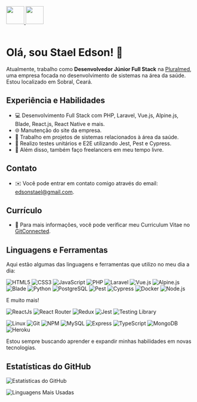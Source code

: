 <a href="https://github.com/staeledson" target="_blank">
  <img src="https://cdn.iconscout.com/icon/free/png-256/github-108-438008.png" width="48px" height="48px">
</a> 
<a href="https://www.linkedin.com/in/staeledson/" target="_blank">
  <img src="https://i.ibb.co/Kx2GSrT/linkedin.png" width="48px" height="48px">
</a>
<br />
<br />

# Olá, sou Stael Edson! 👋

Atualmente, trabalho como **Desenvolvedor Júnior Full Stack** na [Pluralmed](https://www.pluralmed.com/), uma empresa focada no desenvolvimento de sistemas na área da saúde. Estou localizado em Sobral, Ceará.

## Experiência e Habilidades

- 💻 Desenvolvimento Full Stack com PHP, Laravel, Vue.js, Alpine.js, Blade, React.js, React Native e mais.
- 🌐 Manutenção do site da empresa.
- 🔧 Trabalho em projetos de sistemas relacionados à área da saúde.
- 🧪 Realizo testes unitários e E2E utilizando Jest, Pest e Cypress.
- 💼 Além disso, também faço freelancers em meu tempo livre.

## Contato

- ✉️ Você pode entrar em contato comigo através do email: [edsonstael@gmail.com](mailto:edsonstael@gmail.com).

## Currículo

- 📝 Para mais informações, você pode verificar meu Curriculum Vitae no [GitConnected](https://gitconnected.com/staeledson/resume).

## Linguagens e Ferramentas

Aqui estão algumas das linguagens e ferramentas que utilizo no meu dia a dia: 

  ![HTML5](https://img.shields.io/badge/-HTML5-1C1C1C?style=plastic&logo=html5&logoColor=E34F26)
  ![CSS3](https://img.shields.io/badge/-CSS3-1C1C1C?style=plastic&logo=css3&logoColor=1572B6)
  ![JavaScript](https://img.shields.io/badge/-JavaScript-1C1C1C?style=plastic&logo=javascript&logoColor=eed718)
  ![PHP](https://img.shields.io/badge/-PHP-1C1C1C?style=plastic&logo=php&logoColor=7377AD)
  ![Laravel](https://img.shields.io/badge/-Laravel-1C1C1C?style=plastic&logo=laravel&logoColor=FF2D20)
  ![Vue.js](https://img.shields.io/badge/-Vue.js-1C1C1C?style=plastic&logo=vue.js&logoColor=4FC08D)
  ![Alpine.js](https://img.shields.io/badge/-Alpine.js-1C1C1C?style=plastic&logo=alpine.js&logoColor=8BC0D0)
  ![Blade](https://img.shields.io/badge/-Blade-1C1C1C?style=plastic&logo=laravel&logoColor=FF2D20)
  ![Python](https://img.shields.io/badge/-Python-1C1C1C?style=plastic&logo=python&logoColor=fff)
  ![PostgreSQL](https://img.shields.io/badge/-PostgreSQL-1C1C1C?style=plastic&logo=postgresql&logoColor=336791)
  ![Pest](https://img.shields.io/badge/-Pest-1C1C1C?style=plastic&logo=pestphp&logoColor=8240A7)
  ![Cypress](https://img.shields.io/badge/-Cypress-1C1C1C?style=plastic&logo=cypress&logoColor=17202C)
  ![Docker](https://img.shields.io/badge/-Docker-1C1C1C?style=plastic&logo=docker&logoColor=1572B6)
  ![Node.js](https://img.shields.io/badge/-Node.js-1C1C1C?style=plastic&logo=Node.js&logoColor=3C873A)

  E muito mais!

  ![ReactJs](https://img.shields.io/badge/-ReactJs-1C1C1C?style=plastic&logo=react&logoColor=61DAFB)
  ![React Router](https://img.shields.io/badge/-React%20Router-1C1C1C?style=plastic&logo=react-router&logoColor=CA4245)
  ![Redux](https://img.shields.io/badge/-Redux-1C1C1C?style=plastic&logo=redux&logoColor=764ABC)
  ![Jest](https://img.shields.io/badge/-Jest-1C1C1C?style=plastic&logo=jest&logoColor=C21325)
  ![Testing Library](https://img.shields.io/badge/-Testing%20Library-1C1C1C?style=plastic&logo=testing-library&logoColor=E33332)

  ![Linux](https://img.shields.io/badge/-Linux-1C1C1C?style=plastic&logo=Linux&logoColor=eed718)
  ![Git](https://img.shields.io/badge/-Git-1C1C1C?style=plastic&logo=git&logoColor=F05032)
  ![NPM](https://img.shields.io/badge/-NPM-1C1C1C?style=plastic&logo=npm&logoColor=CB3837)
  ![MySQL](https://img.shields.io/badge/-MySQL-1C1C1C?style=plastic&logo=mysql&logoColor=4479A1)
  ![Express](https://img.shields.io/badge/-Express-1C1C1C?style=plastic&logo=express&logoColor=fff)
  ![TypeScript](https://img.shields.io/badge/-TypeScript-1C1C1C?style=plastic&logo=typescript&logoColor=3178C6)
  ![MongoDB](https://img.shields.io/badge/-MongoDB-1C1C1C?style=plastic&logo=mongodb&logoColor=47A248)
  ![Heroku](https://img.shields.io/badge/-Heroku-1C1C1C?style=plastic&logo=heroku&logoColor=764ABC)

  Estou sempre buscando aprender e expandir minhas habilidades em novas tecnologias.

## Estatísticas do GitHub

![Estatísticas do GitHub](https://github-readme-stats.vercel.app/api?username=staeledson&repo=github-readme-stats&count_private=true&show_icons=true&theme=vision-friendly-dark&include_all_commits=true)

![Linguagens Mais Usadas](https://github-readme-stats.vercel.app/api/top-langs/?username=staeledson&theme=vision-friendly-dark&layout=compact)



<br />
<br />



